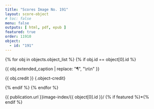 ```yaml
---
title: "Scores Image No. 191"
layout: score-object
# toc: false
menu: false
outputs: [ html, pdf, epub ]
featured: true
order: 11910
object:
  - id: "191"
---
```


{% for obj in objects.object_list %}
{% if obj.id == object[0].id %}

{{ obj.extended_caption | replace: "¶", "\n\n" }}

{{ obj.credit }} {.object-credit}

{% endif %}
{% endfor %}

<div class="object-credit object-url is-print-only">

{{ publication.url }}image-index/{{ object[0].id }}/ {% if featured %}*{% endif %}

</div>
